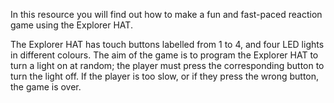 In this resource you will find out how to make a fun and fast-paced reaction game using the Explorer HAT.

The Explorer HAT has touch buttons labelled from 1 to 4, and four LED lights in different colours. The aim of the game is to program the Explorer HAT to turn a light on at random; the player must press the corresponding button to turn the light off. If the player is too slow, or if they press the wrong button, the game is over.
